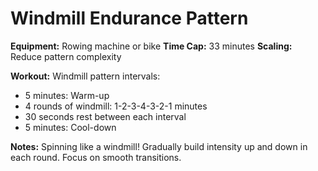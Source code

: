 # Windmill Endurance Pattern

**Equipment:** Rowing machine or bike
**Time Cap:** 33 minutes
**Scaling:** Reduce pattern complexity

**Workout:**
Windmill pattern intervals:
- 5 minutes: Warm-up
- 4 rounds of windmill: 1-2-3-4-3-2-1 minutes
- 30 seconds rest between each interval
- 5 minutes: Cool-down

**Notes:** Spinning like a windmill! Gradually build intensity up and down in each round. Focus on smooth transitions.